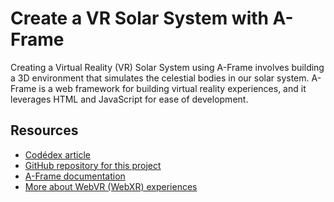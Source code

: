 # Create a VR Solar System with A-Frame
Creating a Virtual Reality (VR) Solar System using A-Frame involves building a 3D environment that simulates the celestial bodies in our solar system. A-Frame is a web framework for building virtual reality experiences, and it leverages HTML and JavaScript for ease of development. 

## Resources
- [Codédex article](https://www.codedex.io/projects/create-a-vr-solar-system-with-a-frame)
- [GitHub repository for this project](https:./github.com/codedex-io/projects/tree/main/projects/create-a-vr-solar-system-with-a-frame)
- [A-Frame documentation](https://aframe.io/docs/1.5.0/introduction/)
- [More about WebVR (WebXR) experiences](https://en.wikipedia.org/wiki/WebXR)
